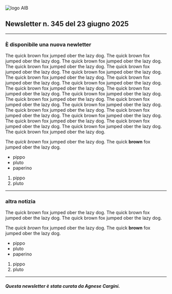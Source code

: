 ![logo AIB](https://gbergamin.github.io/news/logo.png)


## Newsletter n. 345 del 23 giugno 2025

---

### È disponibile una nuova newletter
The quick brown fox jumped ober the lazy dog. The quick brown fox jumped ober the lazy dog. 
The quick brown fox jumped ober the lazy dog. The quick brown fox jumped ober the lazy dog. 
The quick brown fox jumped ober the lazy dog. The quick brown fox jumped ober the lazy dog. 
The quick brown fox jumped ober the lazy dog. The quick brown fox jumped ober the lazy dog. 
The quick brown fox jumped ober the lazy dog. The quick brown fox jumped ober the lazy dog. 
The quick brown fox jumped ober the lazy dog. 
The quick brown fox jumped ober the lazy dog. The quick brown fox jumped ober the lazy dog. 
The quick brown fox jumped ober the lazy dog. The quick brown fox jumped ober the lazy dog. 
The quick brown fox jumped ober the lazy dog. The quick brown fox jumped ober the lazy dog. 
The quick brown fox jumped ober the lazy dog. The quick brown fox jumped ober the lazy dog. 
The quick brown fox jumped ober the lazy dog. The quick brown fox jumped ober the lazy dog. The quick brown fox jumped ober the lazy dog. 

The *quick brown* fox jumped ober the lazy dog.
The quick **brown** fox jumped ober the lazy dog.
* pippo
* pluto
* paperino

1. pippo
2. pluto



---
### altra notizia



The quick brown fox jumped ober the lazy dog.
The quick brown fox jumped ober the lazy dog. 
The quick brown fox jumped ober the lazy dog. 

The *quick brown* fox jumped ober the lazy dog.
The quick **brown** fox jumped ober the lazy dog.
* pippo
* pluto
* paperino

1. pippo
2. pluto


---
##### Questa newsletter è stata curata da Agnese Cargini.


